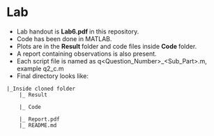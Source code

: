 # Lab

- Lab handout is <strong> Lab6.pdf </strong> in this repository.
- Code has been done in MATLAB.
- Plots are in the <strong> Result </strong> folder and code files inside <strong> Code </strong> folder.
- A report containing observations is also present.
- Each script file is named as q<Question_Number>_<Sub_Part>.m, example q2_c.m
- Final directory looks like: <br>
```
|_Inside cloned folder
    |_ Result
               
    |_ Code
        
    |_ Report.pdf
    |_ README.md
```

